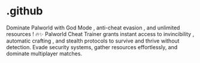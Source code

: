 # .github
Dominate Palworld with God Mode , anti-cheat evasion , and unlimited resources ! 🔥✨ Palworld Cheat Trainer grants instant access to invincibility , automatic crafting , and stealth protocols to survive and thrive without detection. Evade security systems, gather resources effortlessly, and dominate multiplayer matches.
